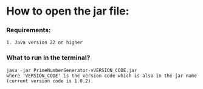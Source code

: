 # How to open the jar file: 
  ### Requirements:
    1. Java version 22 or higher
  ### What to run in the terminal?
    java -jar PrimeNumberGenerator-vVERSION_CODE.jar 
    where 'VERSION_CODE' is the version code which is also in the jar name (current version code is 1.0.2).
